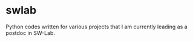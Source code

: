 # swlab
Python codes written for various projects that I am currently leading as a postdoc in SW-Lab.
